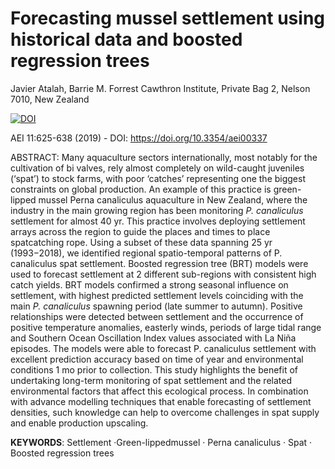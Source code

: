 <H1> Forecasting mussel settlement using historical data and boosted regression trees </H1>

Javier Atalah, Barrie M. Forrest 
Cawthron Institute, Private Bag 2, Nelson 7010, New Zealand

<a href="https://doi.org/10.5281/zenodo.4646399"><img src="https://zenodo.org/badge/DOI/10.5281/zenodo.4646399.svg" alt="DOI"></a>

AEI 11:625-638 (2019)  -  DOI: https://doi.org/10.3354/aei00337

ABSTRACT: Many aquaculture sectors internationally, most notably for the cultivation of bi valves, rely almost completely on wild-caught juveniles (‘spat’) to stock farms, with poor ‘catches’ representing one the biggest constraints on global production. An example of this practice is green-lipped mussel Perna canaliculus aquaculture in New Zealand, where the industry in the main growing region has been monitoring <i>P. canaliculus</i> settlement for almost 40 yr. This practice involves deploying settlement arrays across the region to guide the places and times to place spatcatching rope. Using a subset of these data spanning 25 yr (1993−2018), we identified regional spatio-temporal patterns of P. canaliculus spat settlement. Boosted regression tree (BRT) models were used to forecast settlement at 2 different sub-regions with consistent high catch yields. BRT models confirmed a strong seasonal influence on settlement, with highest predicted settlement levels coinciding with the main <i>P. canaliculus</i> spawning period (late summer to autumn). Positive relationships were detected between settlement and the occurrence of positive temperature anomalies, easterly winds, periods of large tidal range and Southern Ocean Oscillation Index values associated with La Niña episodes. The models were able to forecast P. canaliculus settlement with excellent prediction accuracy based on time of year and environmental conditions 1 mo prior to collection. This study highlights the benefit of undertaking long-term monitoring of spat settlement and the related environmental factors that affect this ecological process. In combination with advance modelling techniques that enable forecasting of settlement densities, such knowledge can help to overcome challenges in spat supply and enable production upscaling.

<b>KEYWORDS</b>: Settlement ·Green-lippedmussel · Perna canaliculus · Spat · Boosted regression trees
